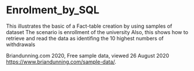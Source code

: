 # Enrolment_by_SQL
This illustrates the basic of a Fact-table creation by using samples of dataset
The scenario is enrollment of the university
Also, this shows how to retrieve and read the data as identifing the 10 highest numbers of withdrawals

Briandunning.com 2020, Free sample data, viewed 26 August 2020 <https://www.briandunning.com/sample-data/>.
